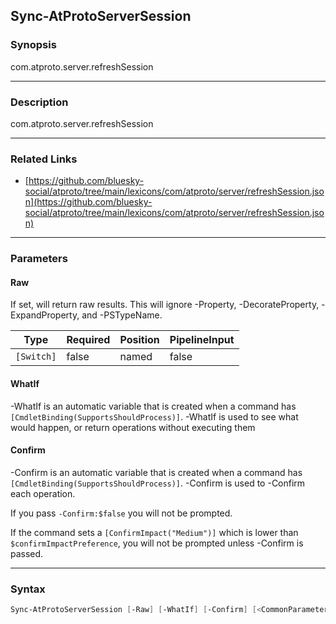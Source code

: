 Sync-AtProtoServerSession
-------------------------




### Synopsis
com.atproto.server.refreshSession



---


### Description

com.atproto.server.refreshSession



---


### Related Links
* [https://github.com/bluesky-social/atproto/tree/main/lexicons/com/atproto/server/refreshSession.json](https://github.com/bluesky-social/atproto/tree/main/lexicons/com/atproto/server/refreshSession.json)





---


### Parameters
#### **Raw**

If set, will return raw results. This will ignore -Property, -DecorateProperty, -ExpandProperty, and -PSTypeName.






|Type      |Required|Position|PipelineInput|
|----------|--------|--------|-------------|
|`[Switch]`|false   |named   |false        |



#### **WhatIf**
-WhatIf is an automatic variable that is created when a command has ```[CmdletBinding(SupportsShouldProcess)]```.
-WhatIf is used to see what would happen, or return operations without executing them
#### **Confirm**
-Confirm is an automatic variable that is created when a command has ```[CmdletBinding(SupportsShouldProcess)]```.
-Confirm is used to -Confirm each operation.

If you pass ```-Confirm:$false``` you will not be prompted.


If the command sets a ```[ConfirmImpact("Medium")]``` which is lower than ```$confirmImpactPreference```, you will not be prompted unless -Confirm is passed.



---


### Syntax
```PowerShell
Sync-AtProtoServerSession [-Raw] [-WhatIf] [-Confirm] [<CommonParameters>]
```
